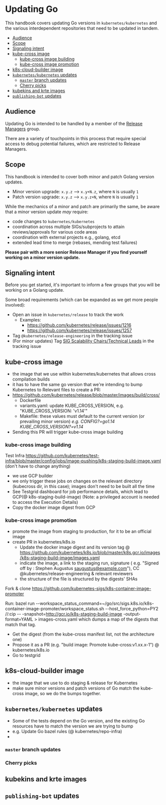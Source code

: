 # Updating Go

This handbook covers updating Go versions in `kubernetes/kubernetes` and the
various interdependent repositories that need to be updated in tandem.

- [Audience](#audience)
- [Scope](#scope)
- [Signaling intent](#signaling-intent)
- [kube-cross image](#kube-cross-image)
  - [kube-cross image building](#kube-cross-image-building)
  - [kube-cross image promotion](#kube-cross-image-promotion)
- [k8s-cloud-builder image](#k8s-cloud-builder-image)
- [`kubernetes/kubernetes` updates](#kuberneteskubernetes-updates)
  - [`master` branch updates](#master-branch-updates)
  - [Cherry picks](#cherry-picks)
- [kubekins and krte images](#kubekins-and-krte-images)
- [`publishing-bot` updates](#publishing-bot-updates)

## Audience

Updating Go is intended to be handled by a member of the
[Release Managers][release-managers] group.

There are a variety of touchpoints in this process that require special access
to debug potential failures, which are restricted to Release Managers.

## Scope

This handbook is intended to cover both minor and patch Golang version updates.

- Minor version upgrade: `x.y.z` --> `x.y+N.z`, where `N` is usually `1`
- Patch version upgrade: `x.y.z` --> `x.y.z+N`, where `N` is usually `1`

While the mechanics of a minor and patch are primarily the same, be aware that
a minor version update _may_ require:

- code changes to `kubernetes/kubernetes`
- coordination across multiple SIGs/subprojects to attain reviews/approvals for
  various code areas
- coordination with external projects e.g., golang, etcd
- extended lead time to merge (rebases, mending test failures)

**Please pair with a more senior Release Manager if you find yourself working
on a minor version update.**

## Signaling intent

Before you get started, it's important to inform a few groups that you will be
working on a Golang update.

Some broad requirements (which can be expanded as we get more people involved):

- Open an issue in `kubernetes/release` to track the work
  - Examples:
    - https://github.com/kubernetes/release/issues/1216
    - https://github.com/kubernetes/release/issues/1257
- Tag `@kubernetes/release-engineering` in the tracking issue
- (For minor updates) Tag [SIG Scalability Chairs/Technical Leads](https://github.com/kubernetes/community/tree/master/sig-scalability#leadership) in the tracking issue

## kube-cross image

- the image that we use within kubernetes/kubernetes that allows cross compilation builds
- it has to have the same go version that we're intending to bump Kubernetes to
Relevant files to create a PR:
- https://github.com/kubernetes/release/blob/master/images/build/cross/
  - Dockerfile
  - variants.yaml: update KUBE_CROSS_VERSION, e.g. "KUBE_CROSS_VERSION: 'v1.14'"
  - Makefile:
        these values must default to the current version (or prevailing minor version)
        *e.g.
        CONFIG?=go1.14
        KUBE_CROSS_VERSION?=v1.14*
- Sending this PR will trigger kube-cross image building

### kube-cross image building

Test Infra
https://github.com/kubernetes/test-infra/blob/master/config/jobs/image-pushing/k8s-staging-build-image.yaml (don't have to change anything)

- we use GCP builder
- we only trigger these jobs on changes on the relevant directory (kubecross dir, in this case); images don't need to be built all the time
- See Testgrid dashboard for job performance details, which lead to GCP(@ k8s-staging-build-image) (Note: a privileged account is needed to access the Execution Details)
- Copy the docker image digest from GCP

### kube-cross image promotion

- promote the image from staging to production, for it to be an official image
- create PR in kubernetes/k8s.io
  - Update the docker image digest and its version tag @ https://github.com/kubernetes/k8s.io/blob/master/k8s.gcr.io/images/k8s-staging-build-image/images.yaml
  - indicate the image, a link to the staging run, signature ( e.g. "Signed off by : Stephen Augustus saugustus@example.com"), CC @kubernetes/release-engineering & relevant reviewers
  - the structure of the file is structured by the digests' SHAs

Fork & clone https://github.com/kubernetes-sigs/k8s-container-image-promoter

Run: bazel run --workspace_status_command=~/go/src/sigs.k8s.io/k8s-container-image-promoter/workspace_status.sh --host_force_python=PY2 //:cip -- -snapshot=http://gcr.io/k8s-staging-build-image -output-format=YAML > images-cross.yaml
which dumps a map of the digests that match that tag. 
- Get the digest (from the kube-cross manifest list, not the architecture one)
- Propose it as  a PR (e.g. "build image: Promote kube-cross:v1.xx.x-1") @ kubernetes/k8s.io
- Go to testgrid

## k8s-cloud-builder image
- the image that we use to do staging & release for Kubernetes
- make sure minor versions and patch versions of Go match the kube-cross image, so we do the bumps together.

## `kubernetes/kubernetes` updates
- Some of the tests depend on the Go version, and the existing Go resources have to match the version we are trying to bump
- e.g. Update Go bazel rules (@ kubernetes/repo-infra)
- 

### `master` branch updates

### Cherry picks

## kubekins and krte images

## `publishing-bot` updates


[release-managers]: /release-managers.md
